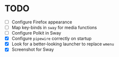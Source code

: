 # TODO

- [ ] Configure Firefox appearance
- [ ] Map key-binds in `sway` for media functions
- [ ] Configure Polkit in Sway
- [x] Configure `pipewire` correctly on startup
- [x] Look for a better-looking launcher to replace `wmenu`
- [x] Screenshot for Sway
